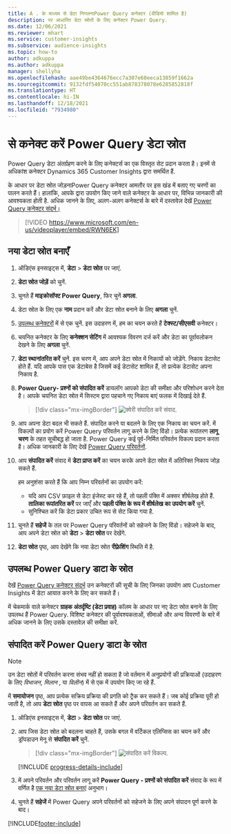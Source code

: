 ```yaml
---
title: A . के माध्यम से डेटा निगलनाPower Query कनेक्टर (वीडियो शामिल है)
description: पर आधारित डेटा स्रोतों के लिए कनेक्टर Power Query.
ms.date: 12/06/2021
ms.reviewer: mhart
ms.service: customer-insights
ms.subservice: audience-insights
ms.topic: how-to
author: adkuppa
ms.author: adkuppa
manager: shellyha
ms.openlocfilehash: aae49be4364676ecc7a307e60eeca13859f1662a
ms.sourcegitcommit: 9132fdf54070cc551ab878378078e6285852818f
ms.translationtype: HT
ms.contentlocale: hi-IN
ms.lasthandoff: 12/18/2021
ms.locfileid: "7934980"
---
```

# <a name="connect-to-a-power-query-data-source"></a>से कनेक्ट करें Power Query डेटा स्रोत

Power Query डेटा अंतर्ग्रहण करने के लिए कनेक्टर्स का एक विस्तृत सेट प्रदान करता है। इनमें से अधिकांश कनेक्टर Dynamics 365 Customer Insights द्वारा समर्थित हैं. 

के आधार पर डेटा स्रोत जोड़नाPower Query कनेक्टर आमतौर पर इस खंड में बताए गए चरणों का पालन करते हैं। हालांकि, आपके द्वारा उपयोग किए जाने वाले कनेक्टर के आधार पर, विभिन्न जानकारी की आवश्यकता होती है. अधिक जानने के लिए, अलग-अलग कनेक्टर्स के बारे में दस्तावेज़ देखें [Power Query कनेक्टर संदर्भ।](/power-query/connectors/)

> [!VIDEO https://www.microsoft.com/en-us/videoplayer/embed/RWN6EK]

## <a name="create-a-new-data-source"></a>नया डेटा स्रोत बनाएँ

1. ऑडिएंस इनसाइट्स में, **डेटा** > **डेटा स्रोत** पर जाएं.

1. **डेटा स्रोत जोड़ें** को चुनें.

1. चुनते हैं **माइक्रोसॉफ्ट Power Query**, फिर चुनें **अगला**.

1. डेटा स्रोत के लिए एक **नाम** प्रदान करें और डेटा स्रोत बनाने के लिए **अगला** चुनें.

1. [उपलब्ध कनेक्टरों](#available-power-query-data-sources) में से एक चुनें. इस उदाहरण में, हम का चयन करते हैं **टेक्स्ट/सीएसवी** कनेक्टर।

1. चयनित कनेक्टर के लिए **कनेक्शन सेटिंग** में आवश्यक विवरण दर्ज करें और डेटा का पूर्वावलोकन देखने के लिए **अगला** चुनें.

1. **डेटा स्थानांतरित करें** चुनें. इस चरण में, आप अपने डेटा स्रोत में निकायों को जोड़ेंगे. निकाय डेटासेट होते हैं. यदि आपके पास एक डेटाबेस है जिसमें कई डेटासेट शामिल हैं, तो प्रत्येक डेटासेट अपना निकाय है.

1. **Power Query- प्रश्नों को संपादित करें** डायलॉग आपको डेटा की समीक्षा और परिशोधन करने देता है। आपके चयनित डेटा स्रोत में सिस्टम द्वारा पहचाने गए निकाय बाएं फलक में दिखाई देते हैं.

   > [!div class="mx-imgBorder"]
   > ![क्वेरी संपादित करें संवाद.](media/data-manager-configure-edit-queries.png "क्वेरी संपादित करें संवाद")

1. आप अपना डेटा बदल भी सकते हैं. संपादित करने या बदलने के लिए एक निकाय का चयन करें. में विकल्पों का प्रयोग करें Power Query परिवर्तन लागू करने के लिए विंडो। प्रत्येक रूपांतरण **लागू चरण** के तहत सूचीबद्ध हो जाता है. Power Query कई पूर्व-निर्मित परिवर्तन विकल्प प्रदान करता है। अधिक जानकारी के लिए देखें [Power Query परिवर्तनों](/power-query/power-query-what-is-power-query#transformations).

1. आप **संपादित करें** संवाद में **डेटा प्राप्त करें** का चयन करके अपने डेटा स्रोत में अतिरिक्त निकाय जोड़ सकते हैं.

   हम अनुशंसा करते हैं कि आप निम्न परिवर्तनों का उपयोग करें:

   - यदि आप CSV फ़ाइल से डेटा इंजेस्ट कर रहे हैं, तो पहली पंक्ति में अक्सर शीर्षलेख होते हैं. **तालिका रूपांतरित करें** पर जाएँ और **पहली पंक्ति के रूप में शीर्षलेख का उपयोग करें** चुनें.
   - सुनिश्चित करें कि डेटा प्रकार उचित रूप से सेट किया गया है.

1. चुनते हैं **सहेजें** के तल पर Power Query परिवर्तनों को सहेजने के लिए विंडो। सहेजने के बाद, आप अपने डेटा स्रोत को **डेटा** > **डेटा स्रोत** पर देखेंगे.

1. **डेटा स्रोत** पृष्ठ, आप देखेंगे कि नया डेटा स्रोत **रीफ़्रेशिंग** स्थिति में है.

## <a name="available-power-query-data-sources"></a>उपलब्ध Power Query डाटा के स्रोत

देखें [Power Query कनेक्टर संदर्भ](/power-query/connectors/) उन कनेक्टरों की सूची के लिए जिनका उपयोग आप Customer Insights में डेटा आयात करने के लिए कर सकते हैं। 

में चेकमार्क वाले कनेक्टर **ग्राहक अंतर्दृष्टि (डेटा प्रवाह)** कॉलम के आधार पर नए डेटा स्रोत बनाने के लिए उपलब्ध हैं Power Query. विशिष्ट कनेक्टर की पूर्वावश्यकताओं, सीमाओं और अन्य विवरणों के बारे में अधिक जानने के लिए उसके दस्तावेज़ की समीक्षा करें.

## <a name="edit-power-query-data-sources"></a>संपादित करें Power Query डाटा के स्रोत

> [!NOTE]
> उन डेटा स्रोतों में परिवर्तन करना संभव नहीं हो सकता है जो वर्तमान में अनुप्रयोगों की प्रक्रियाओं (उदाहरण के लिए *विभाजन*, *मिलान* , या *विलीन*) में से एक में उपयोग किए जा रहे हैं. 
>
> में **समायोजन** पृष्ठ, आप प्रत्येक सक्रिय प्रक्रिया की प्रगति को ट्रैक कर सकते हैं। जब कोई प्रक्रिया पूरी हो जाती है, तो आप **डेटा स्रोत** पृष्ठ पर वापस आ सकते हैं और अपने परिवर्तन कर सकते हैं.

1. ऑडिएंस इनसाइट्स में, **डेटा** > **डेटा स्रोत** पर जाएं.

2. आप जिस डेटा स्रोत को बदलना चाहते हैं, उसके बगल में वर्टिकल एलिप्सिस का चयन करें और ड्रॉपडाउन मेनू से **संपादित करें** चुनें.

   > [!div class="mx-imgBorder"]
   > ![संपादित करें विकल्प.](media/edit-option-data-sources.png "संपादित करें विकल्प")

   [!INCLUDE [progress-details-include](../includes/progress-details-pane.md)]
   
3. में अपने परिवर्तन और परिवर्तन लागू करें **Power Query - प्रश्नों को संपादित करें** संवाद के रूप में वर्णित है [एक नया डेटा स्रोत बनाएं](#create-a-new-data-source) अनुभाग।

4. चुनते हैं **सहेजें** में Power Query अपने परिवर्तनों को सहेजने के लिए अपने संपादन पूर्ण करने के बाद।


[!INCLUDE[footer-include](../includes/footer-banner.md)]
